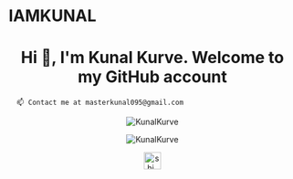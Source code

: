 # IAMKUNAL

<h1 align="center">Hi 👋, I'm Kunal Kurve. Welcome to my GitHub account</h1>



  
      

      📫 Contact me at masterkunal095@gmail.com

      


<p align="center"><img src="https://github-readme-stats.vercel.app/api?username=KunalKurve&show_icons=true" alt="KunalKurve" /></p>

<p align="center"> <img src="https://komarev.com/ghpvc/?username=KunalKurve" alt="KunalKurve" /> </p>

<p align="center">
<a href="https://instagram.com/KunalSKurve" target="blank"><img align="center" src="https://cdn.jsdelivr.net/npm/simple-icons@3.0.1/icons/instagram.svg" alt="shi_ona1640" height="30" width="30" /></a>
</p>
